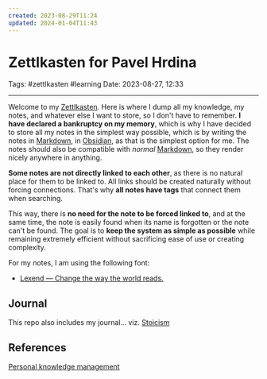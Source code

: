```yaml
---
created: 2023-08-29T11:24
updated: 2024-01-04T11:43
---
```

# Zettlkasten for Pavel Hrdina

Tags: #zettlkasten #learning 
Date: 2023-08-27, 12:33

---

Welcome to my [Zettlkasten](Zettlkasten.md). Here is where I dump all my knowledge, my notes, and whatever else I want to store, so I don't have to remember. **I have declared a bankruptcy on my memory**, which is why I have decided to store all my notes in the simplest way possible, which is by writing the notes in [Markdown](Markdown), in [Obsidian](Obsidian), as that is the simplest option for me. The notes should also be compatible with _normal_ [Markdown](Markdown), so they render nicely anywhere in anything.   

**Some notes are not directly linked to each other**, as there is no natural place for them to be linked to. All links should be created naturally without forcing connections. That's why **all notes have tags** that connect them when searching. 

This way, there is **no need for the note to be forced linked to**, and at the same time, the note is easily found when its name is forgotten or the note can't be found. The goal is to **keep the system as simple as possible** while remaining extremely efficient without sacrificing ease of use or creating complexity. 

For my notes, I am using the following font:

- [Lexend — Change the way the world reads.](https://www.lexend.com/)

## Journal

This repo also includes my journal... viz. [Stoicism](./SLIP-BOX/Stoicism.md)

## References

[Personal knowledge management](./SLIP-BOX/Personal%20knowledge%20management.md)

